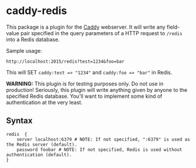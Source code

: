 # caddy-redis

This package is a plugin for the [Caddy](https://caddyserver.com) webserver. It will write any field-value pair specified in the query parameters of a HTTP request to `/redis` into a Redis database.

Sample usage: 

`http://localhost:2015/redis?test=1234&foo=bar`

This will SET `caddy:test => "1234"` and `caddy:foo => "bar"` in Redis.

**WARNING:** This plugin is for testing purposes only. Do not use in production! Seriously, this plugin will write anything given by anyone to the specified Redis database. You'll want to implement some kind of authentication at the very least.

## Syntax

```
redis  {
	server localhost:6379 # NOTE: If not specified, ":6379" is used as the Redis server (default).
	password foobar # NOTE: If not specified, Redis is used without authentication (default).
}
```
